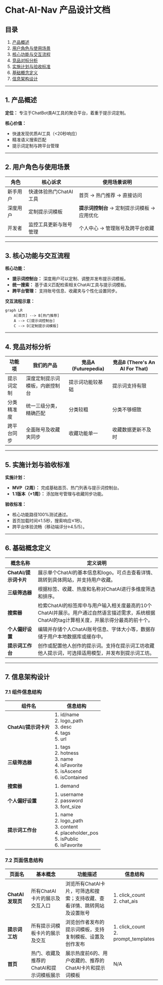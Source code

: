 # Chat-AI-Nav 产品设计文档

## 目录

1. [产品概述](#1-产品概述)
2. [用户角色与使用场景](#2-用户角色与使用场景)
3. [核心功能与交互流程](#3-核心功能与交互流程)
4. [竞品对标分析](#4-竞品对标分析)
5. [实施计划与验收标准](#5-实施计划与验收标准)
6. [基础概念定义](#6-基础概念定义)
7. [信息架构设计](#7-信息架构设计)

---

## 1. 产品概述

**定位：** 专注于ChatBot类AI工具的聚合平台，着重于提示词定制。

**核心价值：**

- 快速发现优质AI工具（<20秒响应）
- 精准语义搜索匹配
- 提示词定制与跨平台管理

---

## 2. 用户角色与使用场景

| 角色 | 核心诉求 | 使用场景说明 |
| --- | --- | --- |
| 新手用户 | 快速体验热门ChatAI工具 | 首页 → 热门推荐 → 直接访问 |
| 深度用户 | 定制提示词模板 | **提示词控制台** → 定制提示词模板 → 应用优化 |
| 开发者 | 监控工具更新与账号管理 | 个人中心 → 管理账号及跨平台收藏 |

---

## 3. 核心功能与交互流程

**核心功能：**

- **提示词控制台：** 深度用户可以定制、调整并发布提示词模板。
- **统一搜索：** 基于语义匹配检索相关ChatAI工具与提示词模板。
- **跨平台管理：** 支持账号信息、收藏夹与个性化设置同步。

**交互流程示意：**

```mermaid
graph LR
    A[首页] --> B[热门推荐]
    A --> C[提示词控制台]
    C --> D[定制提示词模板]
```

---

## 4. 竞品对标分析

| 功能项 | 我们的产品 | 竞品A (Futurepedia) | 竞品B (There's An AI For That) |
| --- | --- | --- | --- |
| 提示词定制 | 深度定制提示词模板，内嵌控制台 | 提示词功能较基础 | 提示词支持有限 |
| 分类精准度 | 统一三级分类，精确匹配 | 分类较粗 | 分类不够细致 |
| 跨平台同步 | 全面账号及收藏夹同步 | 收藏功能单一 | 收藏数据更新不及时 |

---

## 5. 实施计划与验收标准

**实施计划：**

- **MVP（2周）：** 完成基础首页、热门列表与提示词控制台。
- **1.1版本（+1周）：** 添加账号管理与收藏同步功能。

**验收标准：**

- 核心功能路径100%测试通过。
- 首页加载时间≤1.5秒，搜索响应≤1秒。
- 跨平台体验流畅（移动端评分≥4.5/5）。

---

## 6. 基础概念定义

| 概念名称 | 定义说明 |
| --- | --- |
| **ChatAI/提示词卡片** | 展示单个ChatAI的基本信息和logo。可点击查看详情、跳转到具体网站，并支持用户收藏。 |
| **三级筛选器** | 根据标签、收藏、热度和名称对ChatAI进行多维度筛选和排序。 |
| **搜索器** | 检索ChatAI的标签库中与用户输入相关度最高的10个ChatAI并展示。用户通过自然语言描述需求，系统根据ChatAI的tag计算相关度，并展示得分最高的前十个。 |
| **个人偏好设置** | 编辑并存储个人ChatAI账号信息、字体大小等，数据存储于用户本地数据库或缓存中。 |
| **提示词工作台** | 创作或配置他人创作的提示词。支持在提示词工坊收藏他人提示词，可选择适用模型，并发布到提示词工坊。 |

---

## 7. 信息架构设计

### 7.1 组件信息结构

| 组件名 | 信息结构 |
| --- | --- |
| **ChatAI/提示词卡片** | 1. id/name<br>2. logo_path<br>3. desc<br>4. tags<br>5. url |
| **三级筛选器** | 1. tags<br>2. hotness<br>3. name<br>4. isFavorite<br>5. isAscend<br>6. isContained |
| **搜索器** | 1. demand |
| **个人偏好设置** | 1. username<br>2. password<br>3. font_size |
| **提示词工作台** | 1. name<br>2. logo_path<br>3. content<br>4. placeholder_pos<br>5. isPublic<br>6. isFavorite |

### 7.2 页面信息结构

| 页面名 | 基本概念 | 功能描述 | 信息结构 |
| --- | --- | --- | --- |
| **ChatAI发现页** | 所有ChatAI卡片的展示及交互入口 | 浏览所有ChatAI卡片，可筛选和搜索；支持收藏、查看详情、跳转网站及设置账号 | 1. click_count<br>2. chat_ais |
| **提示词工坊** | 所有提示词模板卡片的展示及交互 | 浏览创作者发布的提示词模板，支持复制模板、设置及创作发布 | 1. click_count<br>2. prompt_templates |
| **首页** | 热门、收藏及推荐的ChatAI和提示词模板展示 | 展示热度前6的、用户收藏的、推荐的ChatAI卡片和提示词模板 | N/A |
